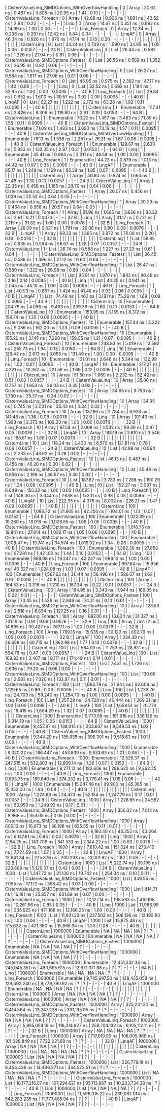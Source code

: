 ﻿| CisternValueLinq_SIMDOptions_WithOverflowHandling |       0 |         Array |         20.62 ns |       0.467 ns |       0.805 ns |         20.95 ns |   1.41 |    0.10 |      - |     - |     - |         - |
|                          CisternValueLinq_Foreach |       0 |         Array |         42.88 ns |       0.906 ns |       1.891 ns |         43.52 ns |   2.94 |    0.22 |      - |     - |     - |         - |
|                                              Linq |       0 |         Array |         14.67 ns |       0.351 ns |       0.692 ns |         14.99 ns |   1.00 |    0.00 |      - |     - |     - |         - |
|                                      Linq_Foreach |       0 |         Array |         12.34 ns |       0.296 ns |       0.291 ns |         12.42 ns |   0.84 |    0.04 |      - |     - |     - |         - |
|                                            LinqAF |       0 |         Array |         46.34 ns |       0.926 ns |       1.870 ns |         47.14 ns |   3.16 |    0.20 |      - |     - |     - |         - |
|                                                   |         |               |                  |                |                |                  |        |         |        |       |       |           |
|                                       CisternLinq |       0 |          List |         34.24 ns |       0.739 ns |       1.590 ns |         34.95 ns |   1.05 |    0.06 | 0.0057 |     - |     - |      24 B |
|                                  CisternValueLinq |       0 |          List |         26.44 ns |       0.582 ns |       1.326 ns |         27.04 ns |   0.81 |    0.05 |      - |     - |     - |         - |
|              CisternValueLinq_SIMDOptions_Fastest |       0 |          List |         26.55 ns |       0.589 ns |       1.352 ns |         26.95 ns |   0.82 |    0.06 |      - |     - |     - |         - |
| CisternValueLinq_SIMDOptions_WithOverflowHandling |       0 |          List |         26.27 ns |       0.584 ns |       1.517 ns |         27.08 ns |   0.81 |    0.06 |      - |     - |     - |         - |
|                          CisternValueLinq_Foreach |       0 |          List |         45.95 ns |       0.975 ns |       2.392 ns |         47.17 ns |   1.42 |    0.09 |      - |     - |     - |         - |
|                                              Linq |       0 |          List |         32.52 ns |       0.692 ns |       1.194 ns |         32.95 ns |   1.00 |    0.00 | 0.0095 |     - |     - |      40 B |
|                                      Linq_Foreach |       0 |          List |         29.84 ns |       0.652 ns |       1.600 ns |         30.57 ns |   0.92 |    0.06 | 0.0095 |     - |     - |      40 B |
|                                            LinqAF |       0 |          List |         62.27 ns |       1.222 ns |       2.172 ns |         63.26 ns |   1.92 |    0.11 | 0.0095 |     - |     - |      40 B |
|                                                   |         |               |                  |                |                |                  |        |         |        |       |       |           |
|                                       CisternLinq |       1 |    Enumerable |        117.41 ns |       2.426 ns |       6.306 ns |        119.80 ns |   2.61 |    0.19 | 0.0153 |     - |     - |      64 B |
|                                  CisternValueLinq |       1 |    Enumerable |         70.22 ns |       1.457 ns |       3.463 ns |         71.89 ns |   1.55 |    0.11 | 0.0095 |     - |     - |      40 B |
|              CisternValueLinq_SIMDOptions_Fastest |       1 |    Enumerable |         71.09 ns |       1.483 ns |       3.693 ns |         73.16 ns |   1.57 |    0.11 | 0.0095 |     - |     - |      40 B |
| CisternValueLinq_SIMDOptions_WithOverflowHandling |       1 |    Enumerable |         76.13 ns |       1.536 ns |       2.251 ns |         76.21 ns |   1.67 |    0.08 | 0.0095 |     - |     - |      40 B |
|                          CisternValueLinq_Foreach |       1 |    Enumerable |        129.67 ns |       2.630 ns |       5.883 ns |        132.35 ns |   2.87 |    0.21 | 0.0153 |     - |     - |      64 B |
|                                              Linq |       1 |    Enumerable |         45.41 ns |       0.964 ns |       2.311 ns |         46.58 ns |   1.00 |    0.00 | 0.0095 |     - |     - |      40 B |
|                                      Linq_Foreach |       1 |    Enumerable |         44.23 ns |       0.879 ns |       1.013 ns |         44.42 ns |   0.97 |    0.05 | 0.0095 |     - |     - |      40 B |
|                                            LinqAF |       1 |    Enumerable |         85.17 ns |       1.249 ns |       1.169 ns |         85.39 ns |   1.85 |    0.07 | 0.0095 |     - |     - |      40 B |
|                                                   |         |               |                  |                |                |                  |        |         |        |       |       |           |
|                                       CisternLinq |       1 |         Array |         40.80 ns |       0.874 ns |       1.663 ns |         41.48 ns |   1.30 |    0.10 | 0.0057 |     - |     - |      24 B |
|                                  CisternValueLinq |       1 |         Array |         20.05 ns |       0.458 ns |       1.165 ns |         20.70 ns |   0.64 |    0.06 |      - |     - |     - |         - |
|              CisternValueLinq_SIMDOptions_Fastest |       1 |         Array |         20.07 ns |       0.456 ns |       1.029 ns |         20.52 ns |   0.64 |    0.05 |      - |     - |     - |         - |
| CisternValueLinq_SIMDOptions_WithOverflowHandling |       1 |         Array |         20.23 ns |       0.464 ns |       0.958 ns |         20.57 ns |   0.64 |    0.05 |      - |     - |     - |         - |
|                          CisternValueLinq_Foreach |       1 |         Array |         81.96 ns |       1.685 ns |       3.628 ns |         83.32 ns |   2.61 |    0.21 | 0.0076 |     - |     - |      32 B |
|                                              Linq |       1 |         Array |         31.17 ns |       0.721 ns |       2.115 ns |         31.82 ns |   1.00 |    0.00 | 0.0076 |     - |     - |      32 B |
|                                      Linq_Foreach |       1 |         Array |         28.09 ns |       0.621 ns |       1.791 ns |         29.06 ns |   0.90 |    0.08 | 0.0076 |     - |     - |      32 B |
|                                            LinqAF |       1 |         Array |         68.33 ns |       1.365 ns |       3.872 ns |         70.08 ns |   2.20 |    0.18 | 0.0076 |     - |     - |      32 B |
|                                                   |         |               |                  |                |                |                  |        |         |        |       |       |           |
|                                       CisternLinq |       1 |          List |         56.85 ns |       0.635 ns |       0.594 ns |         56.67 ns |   1.28 |    0.07 | 0.0057 |     - |     - |      24 B |
|                                  CisternValueLinq |       1 |          List |         26.74 ns |       0.588 ns |       1.227 ns |         27.23 ns |   0.61 |    0.04 |      - |     - |     - |         - |
|              CisternValueLinq_SIMDOptions_Fastest |       1 |          List |         26.45 ns |       0.588 ns |       1.496 ns |         27.12 ns |   0.60 |    0.04 |      - |     - |     - |         - |
| CisternValueLinq_SIMDOptions_WithOverflowHandling |       1 |          List |         26.47 ns |       0.580 ns |       1.322 ns |         26.98 ns |   0.60 |    0.04 |      - |     - |     - |         - |
|                          CisternValueLinq_Foreach |       1 |          List |         95.91 ns |       1.970 ns |       1.842 ns |         96.48 ns |   2.16 |    0.14 | 0.0095 |     - |     - |      40 B |
|                                              Linq |       1 |          List |         44.25 ns |       0.941 ns |       2.045 ns |         45.10 ns |   1.00 |    0.00 | 0.0095 |     - |     - |      40 B |
|                                      Linq_Foreach |       1 |          List |         40.93 ns |       0.867 ns |       1.424 ns |         41.48 ns |   0.93 |    0.06 | 0.0095 |     - |     - |      40 B |
|                                            LinqAF |       1 |          List |         74.49 ns |       1.463 ns |       3.181 ns |         75.26 ns |   1.69 |    0.09 | 0.0095 |     - |     - |      40 B |
|                                                   |         |               |                  |                |                |                  |        |         |        |       |       |           |
|                                       CisternLinq |      10 |    Enumerable |        204.78 ns |       4.096 ns |       9.493 ns |        209.38 ns |   1.60 |    0.10 | 0.0153 |     - |     - |      64 B |
|                                  CisternValueLinq |      10 |    Enumerable |        153.95 ns |       3.155 ns |       8.312 ns |        158.74 ns |   1.20 |    0.09 | 0.0095 |     - |     - |      40 B |
|              CisternValueLinq_SIMDOptions_Fastest |      10 |    Enumerable |        157.44 ns |       3.222 ns |       9.086 ns |        162.00 ns |   1.23 |    0.09 | 0.0095 |     - |     - |      40 B |
| CisternValueLinq_SIMDOptions_WithOverflowHandling |      10 |    Enumerable |        155.29 ns |       3.145 ns |       7.290 ns |        159.05 ns |   1.21 |    0.07 | 0.0095 |     - |     - |      40 B |
|                          CisternValueLinq_Foreach |      10 |    Enumerable |        248.83 ns |       5.019 ns |      12.592 ns |        255.73 ns |   1.94 |    0.13 | 0.0153 |     - |     - |      64 B |
|                                              Linq |      10 |    Enumerable |        128.42 ns |       2.613 ns |       6.056 ns |        131.49 ns |   1.00 |    0.00 | 0.0095 |     - |     - |      40 B |
|                                      Linq_Foreach |      10 |    Enumerable |        131.01 ns |       2.646 ns |       5.344 ns |        132.99 ns |   1.02 |    0.07 | 0.0095 |     - |     - |      40 B |
|                                            LinqAF |      10 |    Enumerable |        217.27 ns |       4.321 ns |      10.352 ns |        221.59 ns |   1.69 |    0.12 | 0.0095 |     - |     - |      40 B |
|                                                   |         |               |                  |                |                |                  |        |         |        |       |       |           |
|                                       CisternLinq |      10 |         Array |         51.50 ns |       1.069 ns |       2.232 ns |         52.42 ns |   0.51 |    0.03 | 0.0057 |     - |     - |      24 B |
|                                  CisternValueLinq |      10 |         Array |         35.06 ns |       0.757 ns |       1.953 ns |         36.03 ns |   0.35 |    0.02 |      - |     - |     - |         - |
|              CisternValueLinq_SIMDOptions_Fastest |      10 |         Array |         34.65 ns |       0.753 ns |       1.700 ns |         35.37 ns |   0.34 |    0.02 |      - |     - |     - |         - |
| CisternValueLinq_SIMDOptions_WithOverflowHandling |      10 |         Array |         34.35 ns |       0.745 ns |       2.001 ns |         35.43 ns |   0.34 |    0.02 |      - |     - |     - |         - |
|                          CisternValueLinq_Foreach |      10 |         Array |        137.86 ns |       2.784 ns |       6.933 ns |        141.48 ns |   1.36 |    0.08 | 0.0076 |     - |     - |      32 B |
|                                              Linq |      10 |         Array |        101.43 ns |       1.993 ns |       2.373 ns |        102.20 ns |   1.00 |    0.00 | 0.0076 |     - |     - |      32 B |
|                                      Linq_Foreach |      10 |         Array |         97.54 ns |       2.008 ns |       4.532 ns |         99.49 ns |   0.97 |    0.05 | 0.0076 |     - |     - |      32 B |
|                                            LinqAF |      10 |         Array |        188.19 ns |       3.610 ns |       3.546 ns |        188.61 ns |   1.86 |    0.07 | 0.0076 |     - |     - |      32 B |
|                                                   |         |               |                  |                |                |                  |        |         |        |       |       |           |
|                                       CisternLinq |      10 |          List |        118.24 ns |       2.430 ns |       6.570 ns |        121.81 ns |   0.78 |    0.06 | 0.0057 |     - |     - |      24 B |
|                                  CisternValueLinq |      10 |          List |         42.98 ns |       0.964 ns |       2.233 ns |         43.92 ns |   0.28 |    0.02 |      - |     - |     - |         - |
|              CisternValueLinq_SIMDOptions_Fastest |      10 |          List |         46.13 ns |       0.487 ns |       0.456 ns |         46.20 ns |   0.30 |    0.02 |      - |     - |     - |         - |
| CisternValueLinq_SIMDOptions_WithOverflowHandling |      10 |          List |         45.48 ns |       0.956 ns |       2.196 ns |         46.57 ns |   0.30 |    0.02 |      - |     - |     - |         - |
|                          CisternValueLinq_Foreach |      10 |          List |        187.82 ns |       3.783 ns |       7.288 ns |        190.29 ns |   1.24 |    0.08 | 0.0095 |     - |     - |      40 B |
|                                              Linq |      10 |          List |        152.27 ns |       3.097 ns |       8.049 ns |        156.32 ns |   1.00 |    0.00 | 0.0095 |     - |     - |      40 B |
|                                      Linq_Foreach |      10 |          List |        149.30 ns |       3.044 ns |       7.638 ns |        153.11 ns |   0.98 |    0.08 | 0.0095 |     - |     - |      40 B |
|                                            LinqAF |      10 |          List |        222.95 ns |       4.376 ns |       8.002 ns |        226.21 ns |   1.47 |    0.09 | 0.0095 |     - |     - |      40 B |
|                                                   |         |               |                  |                |                |                  |        |         |        |       |       |           |
|                                       CisternLinq |     100 |    Enumerable |      1,086.72 ns |      21.665 ns |      42.256 ns |      1,104.01 ns |   1.13 |    0.07 | 0.0153 |     - |     - |      64 B |
|                                  CisternValueLinq |     100 |    Enumerable |      1,022.89 ns |      19.260 ns |      18.916 ns |      1,026.85 ns |   1.06 |    0.05 | 0.0095 |     - |     - |      40 B |
|              CisternValueLinq_SIMDOptions_Fastest |     100 |    Enumerable |      1,018.75 ns |      19.841 ns |      27.814 ns |      1,022.17 ns |   1.05 |    0.06 | 0.0095 |     - |     - |      40 B |
| CisternValueLinq_SIMDOptions_WithOverflowHandling |     100 |    Enumerable |      1,008.47 ns |      19.741 ns |      34.574 ns |      1,019.02 ns |   1.04 |    0.06 | 0.0095 |     - |     - |      40 B |
|                          CisternValueLinq_Foreach |     100 |    Enumerable |      1,392.30 ns |      27.858 ns |      67.281 ns |      1,421.00 ns |   1.44 |    0.10 | 0.0153 |     - |     - |      64 B |
|                                              Linq |     100 |    Enumerable |        968.98 ns |      19.247 ns |      42.247 ns |        988.13 ns |   1.00 |    0.00 | 0.0095 |     - |     - |      40 B |
|                                      Linq_Foreach |     100 |    Enumerable |        997.64 ns |      19.956 ns |      49.327 ns |      1,024.08 ns |   1.03 |    0.07 | 0.0095 |     - |     - |      40 B |
|                                            LinqAF |     100 |    Enumerable |      1,567.63 ns |      31.144 ns |      58.496 ns |      1,586.07 ns |   1.62 |    0.10 | 0.0095 |     - |     - |      40 B |
|                                                   |         |               |                  |                |                |                  |        |         |        |       |       |           |
|                                       CisternLinq |     100 |         Array |        164.53 ns |       3.316 ns |       7.210 ns |        167.34 ns |   0.22 |    0.01 | 0.0057 |     - |     - |      24 B |
|                                  CisternValueLinq |     100 |         Array |        164.95 ns |       3.343 ns |       7.944 ns |        169.05 ns |   0.22 |    0.01 |      - |     - |     - |         - |
|              CisternValueLinq_SIMDOptions_Fastest |     100 |         Array |         73.45 ns |       1.529 ns |       2.946 ns |         74.31 ns |   0.10 |    0.01 |      - |     - |     - |         - |
| CisternValueLinq_SIMDOptions_WithOverflowHandling |     100 |         Array |        123.53 ns |       2.518 ns |       6.894 ns |        127.25 ns |   0.16 |    0.01 |      - |     - |     - |         - |
|                          CisternValueLinq_Foreach |     100 |         Array |        687.06 ns |      13.634 ns |      31.327 ns |        701.16 ns |   0.91 |    0.06 | 0.0076 |     - |     - |      32 B |
|                                              Linq |     100 |         Array |        752.72 ns |      14.895 ns |      30.427 ns |        767.11 ns |   1.00 |    0.00 | 0.0076 |     - |     - |      32 B |
|                                      Linq_Foreach |     100 |         Array |        789.15 ns |      15.635 ns |      30.123 ns |        802.79 ns |   1.05 |    0.05 | 0.0076 |     - |     - |      32 B |
|                                            LinqAF |     100 |         Array |      1,334.39 ns |      26.658 ns |      60.715 ns |      1,362.98 ns |   1.77 |    0.13 | 0.0076 |     - |     - |      32 B |
|                                                   |         |               |                  |                |                |                  |        |         |        |       |       |           |
|                                       CisternLinq |     100 |          List |        584.03 ns |      11.753 ns |      28.831 ns |        594.76 ns |   0.47 |    0.03 | 0.0057 |     - |     - |      24 B |
|                                  CisternValueLinq |     100 |          List |        169.83 ns |       3.467 ns |       8.171 ns |        174.49 ns |   0.14 |    0.01 |      - |     - |     - |         - |
|              CisternValueLinq_SIMDOptions_Fastest |     100 |          List |         78.31 ns |       1.726 ns |       2.636 ns |         79.20 ns |   0.06 |    0.00 |      - |     - |     - |         - |
| CisternValueLinq_SIMDOptions_WithOverflowHandling |     100 |          List |        130.69 ns |       2.683 ns |       7.020 ns |        133.97 ns |   0.11 |    0.01 |      - |     - |     - |         - |
|                          CisternValueLinq_Foreach |     100 |          List |      1,093.79 ns |      21.944 ns |      62.608 ns |      1,129.65 ns |   0.89 |    0.06 | 0.0095 |     - |     - |      40 B |
|                                              Linq |     100 |          List |      1,233.76 ns |      24.708 ns |      58.240 ns |      1,254.70 ns |   1.00 |    0.00 | 0.0095 |     - |     - |      40 B |
|                                      Linq_Foreach |     100 |          List |      1,257.29 ns |      24.728 ns |      46.444 ns |      1,269.31 ns |   1.02 |    0.05 | 0.0095 |     - |     - |      40 B |
|                                            LinqAF |     100 |          List |      1,658.51 ns |      20.773 ns |      18.415 ns |      1,664.29 ns |   1.32 |    0.07 | 0.0095 |     - |     - |      40 B |
|                                                   |         |               |                  |                |                |                  |        |         |        |       |       |           |
|                                       CisternLinq |    1000 |    Enumerable |      9,773.59 ns |     191.916 ns |     336.126 ns |      9,914.19 ns |   1.05 |    0.06 | 0.0153 |     - |     - |      64 B |
|                                  CisternValueLinq |    1000 |    Enumerable |      9,457.87 ns |     188.014 ns |     303.607 ns |      9,548.53 ns |   1.02 |    0.05 |      - |     - |     - |      40 B |
|              CisternValueLinq_SIMDOptions_Fastest |    1000 |    Enumerable |      9,344.20 ns |     185.035 ns |     390.301 ns |      9,518.63 ns |   1.01 |    0.06 |      - |     - |     - |      40 B |
| CisternValueLinq_SIMDOptions_WithOverflowHandling |    1000 |    Enumerable |      9,320.22 ns |     186.447 ns |     453.839 ns |      9,533.63 ns |   1.01 |    0.06 |      - |     - |     - |      40 B |
|                          CisternValueLinq_Foreach |    1000 |    Enumerable |     12,526.37 ns |     247.515 ns |     532.803 ns |     12,809.14 ns |   1.36 |    0.07 | 0.0153 |     - |     - |      64 B |
|                                              Linq |    1000 |    Enumerable |      9,271.12 ns |     182.606 ns |     289.632 ns |      9,362.25 ns |   1.00 |    0.00 |      - |     - |     - |      40 B |
|                                      Linq_Foreach |    1000 |    Enumerable |      9,693.75 ns |     189.640 ns |     374.332 ns |      9,778.41 ns |   1.05 |    0.06 |      - |     - |     - |      40 B |
|                                            LinqAF |    1000 |    Enumerable |     15,047.46 ns |      69.900 ns |      65.385 ns |     15,052.00 ns |   1.64 |    0.08 |      - |     - |     - |      40 B |
|                                                   |         |               |                  |                |                |                  |        |         |        |       |       |           |
|                                       CisternLinq |    1000 |         Array |      1,224.86 ns |      24.473 ns |      52.154 ns |      1,247.79 ns |   0.17 |    0.01 | 0.0057 |     - |     - |      24 B |
|                                  CisternValueLinq |    1000 |         Array |      1,228.65 ns |      24.582 ns |      53.959 ns |      1,249.93 ns |   0.17 |    0.01 |      - |     - |     - |         - |
|              CisternValueLinq_SIMDOptions_Fastest |    1000 |         Array |        350.02 ns |       7.012 ns |       8.868 ns |        353.05 ns |   0.05 |    0.00 |      - |     - |     - |         - |
| CisternValueLinq_SIMDOptions_WithOverflowHandling |    1000 |         Array |        806.13 ns |      16.073 ns |      38.198 ns |        825.55 ns |   0.11 |    0.01 |      - |     - |     - |         - |
|                          CisternValueLinq_Foreach |    1000 |         Array |      6,160.49 ns |      46.252 ns |      43.264 ns |      6,137.61 ns |   0.85 |    0.03 | 0.0076 |     - |     - |      32 B |
|                                              Linq |    1000 |         Array |      7,194.25 ns |     143.706 ns |     341.533 ns |      7,344.22 ns |   1.00 |    0.00 | 0.0076 |     - |     - |      32 B |
|                                      Linq_Foreach |    1000 |         Array |      7,610.42 ns |     151.624 ns |     273.410 ns |      7,724.59 ns |   1.07 |    0.05 |      - |     - |     - |      32 B |
|                                            LinqAF |    1000 |         Array |     12,941.34 ns |     225.876 ns |     200.233 ns |     13,001.82 ns |   1.80 |    0.08 |      - |     - |     - |      32 B |
|                                                   |         |               |                  |                |                |                  |        |         |        |       |       |           |
|                                       CisternLinq |    1000 |          List |      5,022.74 ns |      99.195 ns |     223.899 ns |      5,120.57 ns |   0.42 |    0.03 |      - |     - |     - |      24 B |
|                                  CisternValueLinq |    1000 |          List |      1,247.72 ns |      21.106 ns |      19.742 ns |      1,254.34 ns |   0.10 |    0.01 |      - |     - |     - |         - |
|              CisternValueLinq_SIMDOptions_Fastest |    1000 |          List |        349.55 ns |       7.055 ns |      17.172 ns |        358.42 ns |   0.03 |    0.00 |      - |     - |     - |         - |
| CisternValueLinq_SIMDOptions_WithOverflowHandling |    1000 |          List |        814.71 ns |      16.181 ns |      35.857 ns |        831.89 ns |   0.07 |    0.00 |      - |     - |     - |         - |
|                          CisternValueLinq_Foreach |    1000 |          List |     10,127.14 ns |     198.583 ns |     410.108 ns |     10,261.56 ns |   0.85 |    0.05 |      - |     - |     - |      40 B |
|                                              Linq |    1000 |          List |     11,966.99 ns |     235.925 ns |     471.168 ns |     12,166.25 ns |   1.00 |    0.00 |      - |     - |     - |      40 B |
|                                      Linq_Foreach |    1000 |          List |     11,931.23 ns |     237.502 ns |     506.136 ns |     12,192.80 ns |   1.00 |    0.06 |      - |     - |     - |      40 B |
|                                            LinqAF |    1000 |          List |     15,875.48 ns |     315.632 ns |     421.360 ns |     15,966.34 ns |   1.33 |    0.08 |      - |     - |     - |      40 B |
|                                                   |         |               |                  |                |                |                  |        |         |        |       |       |           |
|                                       CisternLinq | 1000000 |    Enumerable |               NA |             NA |             NA |               NA |      ? |       ? |      - |     - |     - |         - |
|                                  CisternValueLinq | 1000000 |    Enumerable |               NA |             NA |             NA |               NA |      ? |       ? |      - |     - |     - |         - |
|              CisternValueLinq_SIMDOptions_Fastest | 1000000 |    Enumerable |               NA |             NA |             NA |               NA |      ? |       ? |      - |     - |     - |         - |
| CisternValueLinq_SIMDOptions_WithOverflowHandling | 1000000 |    Enumerable |               NA |             NA |             NA |               NA |      ? |       ? |      - |     - |     - |         - |
|                          CisternValueLinq_Foreach | 1000000 |    Enumerable | 12,451,332.36 ns | 245,045.351 ns | 483,695.615 ns | 12,671,371.88 ns |      ? |       ? |      - |     - |     - |      64 B |
|                                              Linq | 1000000 |    Enumerable |               NA |             NA |             NA |               NA |      ? |       ? |      - |     - |     - |         - |
|                                      Linq_Foreach | 1000000 |    Enumerable |  9,745,697.50 ns | 138,435.059 ns | 129,492.240 ns |  9,779,790.62 ns |      ? |       ? |      - |     - |     - |      40 B |
|                                            LinqAF | 1000000 |    Enumerable |               NA |             NA |             NA |               NA |      ? |       ? |      - |     - |     - |         - |
|                                                   |         |               |                  |                |                |                  |        |         |        |       |       |           |
|                                       CisternLinq | 1000000 |         Array |               NA |             NA |             NA |               NA |      ? |       ? |      - |     - |     - |         - |
|                                  CisternValueLinq | 1000000 |         Array |               NA |             NA |             NA |               NA |      ? |       ? |      - |     - |     - |         - |
|              CisternValueLinq_SIMDOptions_Fastest | 1000000 |         Array |    325,231.20 ns |   6,414.584 ns |  13,247.228 ns |    331,195.95 ns |      ? |       ? |      - |     - |     - |         - |
| CisternValueLinq_SIMDOptions_WithOverflowHandling | 1000000 |         Array |               NA |             NA |             NA |               NA |      ? |       ? |      - |     - |     - |         - |
|                          CisternValueLinq_Foreach | 1000000 |         Array |  5,985,058.16 ns | 118,314.927 ns | 259,704.132 ns |  6,105,112.11 ns |      ? |       ? |      - |     - |     - |      32 B |
|                                              Linq | 1000000 |         Array |               NA |             NA |             NA |               NA |      ? |       ? |      - |     - |     - |         - |
|                                      Linq_Foreach | 1000000 |         Array |  7,717,019.90 ns | 108,005.968 ns | 101,028.849 ns |  7,722,921.88 ns |      ? |       ? |      - |     - |     - |      32 B |
|                                            LinqAF | 1000000 |         Array |               NA |             NA |             NA |               NA |      ? |       ? |      - |     - |     - |         - |
|                                                   |         |               |                  |                |                |                  |        |         |        |       |       |           |
|                                       CisternLinq | 1000000 |          List |               NA |             NA |             NA |               NA |      ? |       ? |      - |     - |     - |         - |
|                                  CisternValueLinq | 1000000 |          List |               NA |             NA |             NA |               NA |      ? |       ? |      - |     - |     - |         - |
|              CisternValueLinq_SIMDOptions_Fastest | 1000000 |          List |    326,779.18 ns |   6,454.436 ns |  14,436.271 ns |    334,572.51 ns |      ? |       ? |      - |     - |     - |         - |
| CisternValueLinq_SIMDOptions_WithOverflowHandling | 1000000 |          List |               NA |             NA |             NA |               NA |      ? |       ? |      - |     - |     - |         - |
|                          CisternValueLinq_Foreach | 1000000 |          List | 10,177,216.07 ns | 107,294.621 ns |  95,113.887 ns | 10,203,734.38 ns |      ? |       ? |      - |     - |     - |      40 B |
|                                              Linq | 1000000 |          List |               NA |             NA |             NA |               NA |      ? |       ? |      - |     - |     - |         - |
|                                      Linq_Foreach | 1000000 |          List | 11,598,015.22 ns | 230,062.014 ns | 542,283.235 ns | 11,777,485.94 ns |      ? |       ? |      - |     - |     - |      40 B |
|                                            LinqAF | 1000000 |          List |               NA |             NA |             NA |               NA |      ? |       ? |      - |     - |     - |         - |